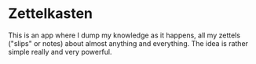 # Zettelkasten
This is an app where I dump my knowledge as it happens, all my zettels ("slips" or notes) about almost anything and everything. The idea is rather simple really and very powerful.

